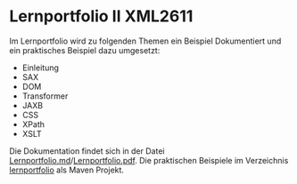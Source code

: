 # Lernportfolio II XML2611

Im Lernportfolio wird zu folgenden Themen ein Beispiel Dokumentiert und ein praktisches Beispiel dazu umgesetzt:
* Einleitung
* SAX
* DOM
* Transformer
* JAXB
* CSS
* XPath
* XSLT

Die Dokumentation findet sich in der Datei [Lernportfolio.md](2611_XML/Lernportfolio.md)/[Lernportfolio.pdf](2611_XML/Lernportfolio.pdf). Die praktischen Beispiele im Verzeichnis [lernportfolio](2611_XML/lernportfolio) als Maven Projekt.
